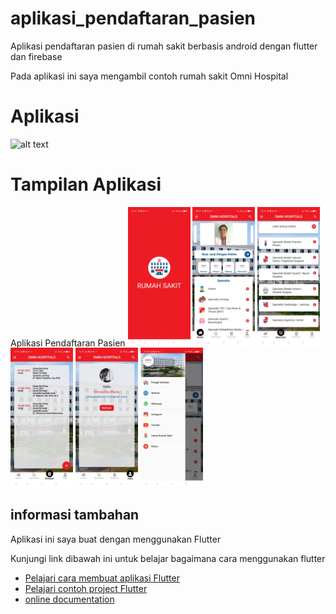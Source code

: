 # aplikasi_pendaftaran_pasien

Aplikasi pendaftaran pasien di rumah sakit berbasis android dengan flutter dan firebase

Pada aplikasi ini saya mengambil contoh rumah sakit Omni Hospital

# Aplikasi
<img src="document/review/app.gif" alt="alt text" width="200"/>

# Tampilan Aplikasi

Aplikasi Pendaftaran Pasien
<img src="document/review/splash.jpg" alt="alt text" width="100"/>
<img src="document/review/home.jpg" alt="alt text" width="100"/>
<img src="document/review/spesialis.jpg" alt="alt text" width="100"/>
<img src="document/review/riwayat.jpg" alt="alt text" width="100"/>
<img src="document/review/profil.jpg" alt="alt text" width="100"/>
<img src="document/review/drawer.jpg" alt="alt text" width="100"/>

## informasi tambahan

Aplikasi ini saya buat dengan menggunakan Flutter

Kunjungi link dibawah ini untuk belajar bagaimana cara menggunakan flutter

- [Pelajari cara membuat aplikasi Flutter](https://flutter.dev/docs/get-started/codelab)
- [Pelajari contoh project Flutter](https://flutter.dev/docs/cookbook)
- [online documentation](https://flutter.dev/docs)

